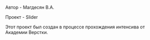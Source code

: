 <p>Автор - Магдесян В.А.</p>
<p>Проект - Slider</p>
<p>Этот проект был создан в процессе прохождения интенсива от Академии Верстки.</p>
